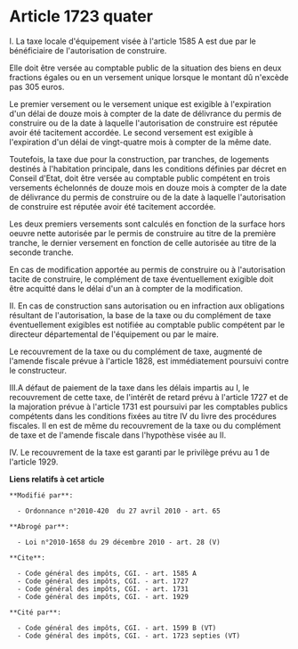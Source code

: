 # Article 1723 quater

I. La taxe locale d'équipement visée à l'article 1585 A est due par le bénéficiaire de l'autorisation de construire. 

Elle doit être versée au comptable public de la situation des biens en deux fractions égales ou en un versement unique
lorsque le montant dû n'excède pas 305 euros. 

Le premier versement ou le versement unique est exigible à l'expiration d'un délai de douze mois à compter de la date de
délivrance du permis de construire ou de la date à laquelle l'autorisation de construire est réputée avoir été tacitement
accordée. Le second versement est exigible à l'expiration d'un délai de vingt-quatre mois à compter de la même date. 

Toutefois, la taxe due pour la construction, par tranches, de logements destinés à l'habitation principale, dans les
conditions définies par décret en Conseil d'Etat, doit être versée au comptable public compétent en trois versements
échelonnés de douze mois en douze mois à compter de la date de délivrance du permis de construire ou de la date à laquelle
l'autorisation de construire est réputée avoir été tacitement accordée. 

Les deux premiers versements sont calculés en fonction de la surface hors oeuvre nette autorisée par le permis de construire
au titre de la première tranche, le dernier versement en fonction de celle autorisée au titre de la seconde tranche. 

En cas de modification apportée au permis de construire ou à l'autorisation tacite de construire, le complément de taxe
éventuellement exigible doit être acquitté dans le délai d'un an à compter de la modification. 

II. En cas de construction sans autorisation ou en infraction aux obligations résultant de l'autorisation, la base de la taxe
ou du complément de taxe éventuellement exigibles est notifiée au comptable public compétent par le directeur départemental
de l'équipement ou par le maire. 

Le recouvrement de la taxe ou du complément de taxe, augmenté de l'amende fiscale prévue à l'article 1828, est immédiatement
poursuivi contre le constructeur. 

III.A défaut de paiement de la taxe dans les délais impartis au I, le recouvrement de cette taxe, de l'intérêt de retard
prévu à l'article 1727 et de la majoration prévue à l'article 1731 est poursuivi par les comptables publics compétents dans
les conditions fixées au titre IV du livre des procédures fiscales. Il en est de même du recouvrement de la taxe ou du
complément de taxe et de l'amende fiscale dans l'hypothèse visée au II. 

IV. Le recouvrement de la taxe est garanti par le privilège prévu au 1 de l'article 1929.

**Liens relatifs à cet article**

	**Modifié par**:

	  - Ordonnance n°2010-420  du 27 avril 2010 - art. 65

	**Abrogé par**:

	  - Loi n°2010-1658 du 29 décembre 2010 - art. 28 (V)

	**Cite**:

	  - Code général des impôts, CGI. - art. 1585 A
	  - Code général des impôts, CGI. - art. 1727
	  - Code général des impôts, CGI. - art. 1731
	  - Code général des impôts, CGI. - art. 1929

	**Cité par**:

	  - Code général des impôts, CGI. - art. 1599 B (VT)
	  - Code général des impôts, CGI. - art. 1723 septies (VT)
